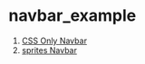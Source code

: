 navbar_example
==============


1. [CSS Only Navbar](http://htmlpreview.github.com/?https://github.com/unflores/navbar_example/blob/master/index.html)
2. [sprites Navbar](http://htmlpreview.github.com/?https://github.com/unflores/navbar_example/blob/master/index_sprites.html)
